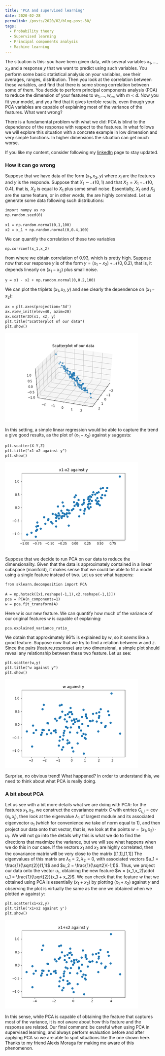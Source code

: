 ```yaml
---
title: 'PCA and supervised learning'
date: 2020-02-28
permalink: /posts/2020/02/blog-post-30/
tags:
  - Probability theory
  - Supervised learning
  - Principal components analysis
  - Machine learning
---
```


The situation is this: you have been given data, with several variables $x_1,\dots,x_d$ and a response $y$ that we want to predict using such variables. You perform some basic statistical analysis on your variables, see their averages, ranges, distribution. Then you look at the correlation between these variables, and find that there is some strong correlation between some of them. You decide to perform principal components analysis (PCA) to reduce the dimension of your features to $w_1,\dots,w_m$, with $m < d$. Now you fit your model, and you find that it gives terrible results, even though your PCA variables are capable of explaining most of the variance of the features. What went wrong?

There is a fundamental problem with what we did: PCA is blind to the dependence of the response with respect to the features. In what follows we will explore this situation with a concrete example in low dimension and very simple functions. In higher dimensions the situation can get much worse.

If you like my content, consider following my [linkedIn](https://www.linkedin.com/in/felperez/) page to stay updated.

### How it can go wrong

Suppose that we have data of the form $(x_1,x_2,y)$ where $x_i$ are the features and $y$ is the responde. Suppose that $X_1 \sim \mathcal{N}(0,1)$ and that $X_2 = X_1 + \mathcal{N}(0,0.4)$, that is, $X_2$ is equal to $X_1$ plus some small noise. Essentially, $X_1$ and $X_2$ are the same feature, or in other words, the are highly correlated. Let us generate some data following such distributions:

```
import numpy as np
np.random.seed(0)

x1 = np.random.normal(0,1,100)
x2 = x_1 + np.random.normal(0,0.4,100)
```

We can quantify the correlation of these two variables

```
np.corrcoef(x_1,x_2)
```

from where we obtain correlation of $0.93$, which is pretty high. Suppose now that our response $y$ is of the form $y =  (x_1-x_2) + \mathcal{N}(0,0.2)$, that is, it depends linearly on $(x_1-x_2)$ plus small noise. 

```
y = x1 - x2 + np.random.normal(0,0.2,100)
```

We can plot the triplets $(x_1,x_2,y)$ and see clearly the dependence on $(x_1-x_2)$:

```
ax = plt.axes(projection='3d')
ax.view_init(elev=40, azim=20)
ax.scatter3D(x1, x2, y)
plt.title("Scatterplot of our data")
plt.show()
```

![3d scatterplot](/files/corrscatter.png)

In this setting, a simple linear regression would be able to capture the trend a give good results, as the plot of $(x_1-x_2)$ against $y$ suggests:

```
plt.scatter(X-Y,Z)
plt.title("x1-x2 against y")
plt.show()
```

![Difference](/files/difference.png)


Suppose that we decide to run PCA on our data to reduce the dimensionality. Given that the data is approximately contained in a linear subspace (manifold), it makes sense that we could be able to fit a model using a single feature instead of two. Let us see what happens:

```
from sklearn.decomposition import PCA

A = np.hstack([x1.reshape(-1,1),x2.reshape(-1,1)])
pca = PCA(n_components=1)
w = pca.fit_transform(A)
```

Here $w$ is our new feature. We can quantify how much of the variance of our original features $w$ is capable of explaining:

```
pca.explained_variance_ratio_
```

We obtain that approximately $96\%$ is explained by $w$, so it *seems* like a good feature. Suppose now that we try to find a relation between $w$ and $z$. Since the pairs (feature,response) are two dimensional, a simple plot should reveal any relationship between these two feature. Let us see:

```
plt.scatter(w,y)
plt.title("w against y")
plt.show()
```

![PCA feature](/files/pcafeature.png)

Surprise, no obvious trend! What happened? In order to understand this, we need to think about what PCA is really doing. 

### A bit about PCA

Let us see with a bit more details what we are doing with PCA: for the features $x_1,x_2$, we construct the covariance matrix $C$ with entries $C_{i,j} = \operatorname{cov}(x_i,x_j)$, then look at the eigenvalue $\lambda_1$ of largest module and its associated eigenvector $u_1$ (which for convenience we take of norm equal to 1), and then project our data onto that vector, that is, we look at the points $w = (x_1,x_2)\cdot u_1$. We will not go into the details why this is what we do to find the directions that maximize the variance, but we will see what happens when we do this in our case. If the vectors $x_1$ and $x_2$ are highly correlated, then the covariance matrix will be very close to the matrix [[1,1],[1,1]] The eigenvalues of this matrix are $\lambda_1=2, \lambda_2=0$, with associated vectors $u_1 = \frac{1}{\sqrt{2}}(1,1)$ and $u_2 = \frac{1}{\sqrt2}(-1,1)$. Thus, we project our data onto the vector $u_1$, obtaining the new feature $w = (x_1,x_2)\cdot u_1 = \frac{1}{\sqrt{2}}(x_1 + x_2)$. We can check that the feature $w$ that we obtained using PCA is essentially $(x_1+x_2)$ by plotting $(x_1+x_2)$ against $y$ and observing the plot is virtually the same as the one we obtained when we plotted $w$ against $y$:

```
plt.scatter(x1+x2,y)
plt.title('x1+x2 against y')
plt.show()
```

![PCA feature](/files/sumfeature.png)

In this sense, while PCA is capable of obtaining the feature that captures most of the variance, it is not aware about how this feature and the response are related. Our final comment: be careful when using PCA in supervised learning, and always perform evaluation before and after applying PCA so we are able to spot situations like the one shown here. Thanks to my friend Alexis Moraga for making me aware of this phenomenon.